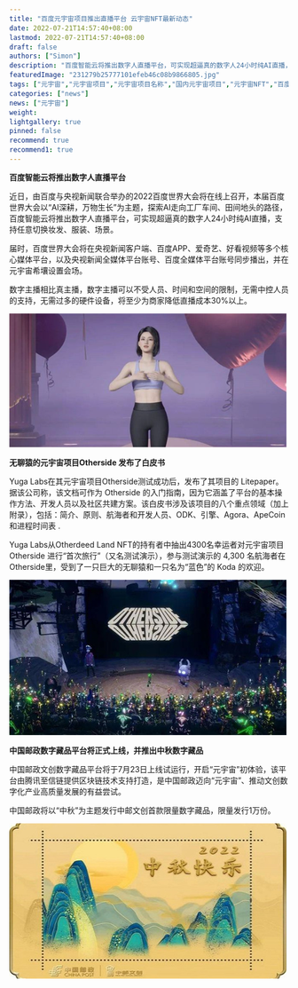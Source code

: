 ```yaml
---
title: "百度元宇宙项目推出直播平台 云宇宙NFT最新动态"
date: 2022-07-21T14:57:40+08:00
lastmod: 2022-07-21T14:57:40+08:00
draft: false
authors: ["Simon"]
description: "百度智能云将推出数字人直播平台，可实现超逼真的数字人24小时纯AI直播，支持任意切换妆发、服装、场景。"
featuredImage: "231279b25777101efeb46c08b9866805.jpg"
tags: ["元宇宙","元宇宙项目","元宇宙项目名称","国内元宇宙项目","元宇宙NFT","百度元宇宙"]
categories: ["news"]
news: ["元宇宙"]
weight: 
lightgallery: true
pinned: false
recommend: true
recommend1: true
---
```


**百度智能云将推出数字人直播平台**

近日，由百度与央视新闻联合举办的2022百度世界大会将在线上召开，本届百度世界大会以“AI深耕，万物生长”为主题，探索AI走向工厂车间、田间地头的路径，百度智能云将推出数字人直播平台，可实现超逼真的数字人24小时纯AI直播，支持任意切换妆发、服装、场景。

届时，百度世界大会将在央视新闻客户端、百度APP、爱奇艺、好看视频等多个核心媒体平台，以及央视新闻全媒体平台账号、百度全媒体平台账号同步播出，并在元宇宙希壤设置会场。

数字主播相比真主播，数字主播可以不受人员、时间和空间的限制，无需中控人员的支持，无需过多的硬件设备，将至少为商家降低直播成本30%以上。

![配图](20220721095310.png)

**无聊猿的元宇宙项目Otherside 发布了白皮书**

Yuga Labs在其元宇宙项目Otherside测试成功后，发布了其项目的 Litepaper。据该公司称，该文档可作为 Otherside 的入门指南，因为它涵盖了平台的基本操作方法、开发人员以及社区共建方案。该白皮书涉及该项目的八个重点领域（加上附录），包括：简介、原则、航海者和开发人员、ODK、引擎、Agora、ApeCoin 和进程时间表 .

Yuga Labs从Otherdeed Land NFT的持有者中抽出4300名幸运者对元宇宙项目Otherside 进行“首次旅行”（又名测试演示），参与测试演示的 4,300 名航海者在Otherside里，受到了一只巨大的无聊猿和一只名为“蓝色”的 Koda 的欢迎。

![配图](36952146796623.jpg)

**中国邮政数字藏品平台将正式上线，并推出中秋数字藏品**

中国邮政文创数字藏品平台将于7月23日上线试运行，开启“元宇宙”初体验，该平台由腾讯至信链提供区块链技术支持打造，是中国邮政迈向“元宇宙”、推动文创数字化产业高质量发展的有益尝试。

中国邮政将以“中秋”为主题发行中邮文创首款限量数字藏品，限量发行1万份。

![配图](22666555226641.jpg)